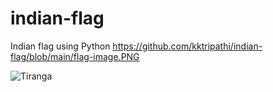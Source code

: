 # indian-flag
Indian flag using Python
https://github.com/kktripathi/indian-flag/blob/main/flag-image.PNG

<img src="/indian-flag/blob/main/flag-image.png" alt="Tiranga" title="Tiranga">


